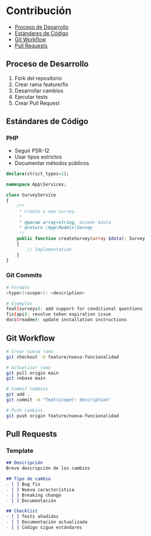# Contribución

- [Proceso de Desarrollo](#development-process)
- [Estándares de Código](#coding-standards)
- [Git Workflow](#git-workflow)
- [Pull Requests](#pull-requests)

<a name="development-process"></a>
## Proceso de Desarrollo

1. Fork del repositorio
2. Crear rama feature/fix
3. Desarrollar cambios
4. Ejecutar tests
5. Crear Pull Request

<a name="coding-standards"></a>
## Estándares de Código

### PHP

- Seguir PSR-12
- Usar tipos estrictos
- Documentar métodos públicos

```php
declare(strict_types=1);

namespace App\Services;

class SurveyService
{
    /**
     * Create a new survey.
     *
     * @param array<string, mixed> $data
     * @return \App\Models\Survey
     */
    public function createSurvey(array $data): Survey
    {
        // Implementation
    }
}
```

### Git Commits

```bash
# Formato
<type>(<scope>): <description>

# Ejemplos
feat(surveys): add support for conditional questions
fix(api): resolve token expiration issue
docs(readme): update installation instructions
```

<a name="git-workflow"></a>
## Git Workflow

```bash
# Crear nueva rama
git checkout -b feature/nueva-funcionalidad

# Actualizar rama
git pull origin main
git rebase main

# Commit cambios
git add .
git commit -m "feat(scope): description"

# Push cambios
git push origin feature/nueva-funcionalidad
```

<a name="pull-requests"></a>
## Pull Requests

### Template

```markdown
## Descripción
Breve descripción de los cambios

## Tipo de cambio
- [ ] Bug fix
- [ ] Nueva característica
- [ ] Breaking change
- [ ] Documentación

## Checklist
- [ ] Tests añadidos
- [ ] Documentación actualizada
- [ ] Código sigue estándares
```